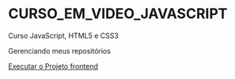 # CURSO_EM_VIDEO_JAVASCRIPT
 Curso JavaScript, HTML5 e CSS3

 Gerenciando meus repositórios

 <a href="https://yjoaoo.github.io/CURSO_EM_VIDEO_JAVASCRIPT/PROJETO_SITE_FRONTEND/index.html" target="_blank" rel="prev"> Executar o Projeto frontend
